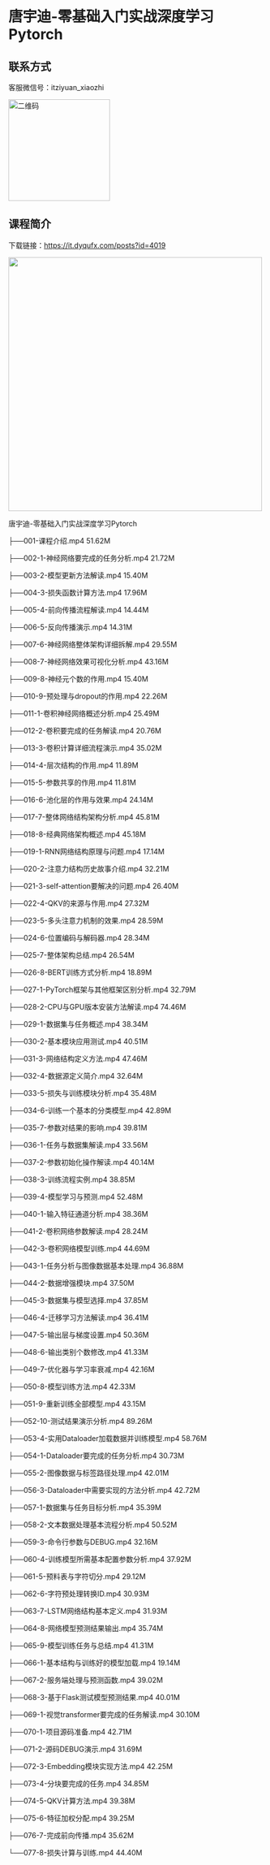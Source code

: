 # 唐宇迪-零基础入门实战深度学习Pytorch

## 联系方式

客服微信号：itziyuan_xiaozhi

<img src="https://ziyuanyun.oss-cn-guangzhou.aliyuncs.com/common/20240614073449/666b82192834a.jpg" width="200" height="200" alt="二维码">

## 课程简介

下载链接：https://it.dyqufx.com/posts?id=4019

<img src="https://ziyuanyun.oss-cn-guangzhou.aliyuncs.com/yun/20240515185548/664494b4d40ca.jpg" width="500" alt="">

  

 唐宇迪-零基础入门实战深度学习Pytorch

 ├──001-课程介绍.mp4 51.62M

 ├──002-1-神经网络要完成的任务分析.mp4 21.72M

 ├──003-2-模型更新方法解读.mp4 15.40M

 ├──004-3-损失函数计算方法.mp4 17.96M

 ├──005-4-前向传播流程解读.mp4 14.44M

 ├──006-5-反向传播演示.mp4 14.31M

 ├──007-6-神经网络整体架构详细拆解.mp4 29.55M

 ├──008-7-神经网络效果可视化分析.mp4 43.16M

 ├──009-8-神经元个数的作用.mp4 15.40M

 ├──010-9-预处理与dropout的作用.mp4 22.26M

 ├──011-1-卷积神经网络概述分析.mp4 25.49M

 ├──012-2-卷积要完成的任务解读.mp4 20.76M

 ├──013-3-卷积计算详细流程演示.mp4 35.02M

 ├──014-4-层次结构的作用.mp4 11.89M

 ├──015-5-参数共享的作用.mp4 11.81M

 ├──016-6-池化层的作用与效果.mp4 24.14M

 ├──017-7-整体网络结构架构分析.mp4 45.81M

 ├──018-8-经典网络架构概述.mp4 45.18M

 ├──019-1-RNN网络结构原理与问题.mp4 17.14M

 ├──020-2-注意力结构历史故事介绍.mp4 32.21M

 ├──021-3-self-attention要解决的问题.mp4 26.40M

 ├──022-4-QKV的来源与作用.mp4 27.32M

 ├──023-5-多头注意力机制的效果.mp4 28.59M

 ├──024-6-位置编码与解码器.mp4 28.34M

 ├──025-7-整体架构总结.mp4 26.54M

 ├──026-8-BERT训练方式分析.mp4 18.89M

 ├──027-1-PyTorch框架与其他框架区别分析.mp4 32.79M

 ├──028-2-CPU与GPU版本安装方法解读.mp4 74.46M

 ├──029-1-数据集与任务概述.mp4 38.34M

 ├──030-2-基本模块应用测试.mp4 40.51M

 ├──031-3-网络结构定义方法.mp4 47.46M

 ├──032-4-数据源定义简介.mp4 32.64M

 ├──033-5-损失与训练模块分析.mp4 35.48M

 ├──034-6-训练一个基本的分类模型.mp4 42.89M

 ├──035-7-参数对结果的影响.mp4 39.81M

 ├──036-1-任务与数据集解读.mp4 33.56M

 ├──037-2-参数初始化操作解读.mp4 40.14M

 ├──038-3-训练流程实例.mp4 38.85M

 ├──039-4-模型学习与预测.mp4 52.48M

 ├──040-1-输入特征通道分析.mp4 38.36M

 ├──041-2-卷积网络参数解读.mp4 28.24M

 ├──042-3-卷积网络模型训练.mp4 44.69M

 ├──043-1-任务分析与图像数据基本处理.mp4 36.88M

 ├──044-2-数据增强模块.mp4 37.50M

 ├──045-3-数据集与模型选择.mp4 37.85M

 ├──046-4-迁移学习方法解读.mp4 36.41M

 ├──047-5-输出层与梯度设置.mp4 50.36M

 ├──048-6-输出类别个数修改.mp4 41.33M

 ├──049-7-优化器与学习率衰减.mp4 42.16M

 ├──050-8-模型训练方法.mp4 42.33M

 ├──051-9-重新训练全部模型.mp4 43.15M

 ├──052-10-测试结果演示分析.mp4 89.26M

 ├──053-4-实用Dataloader加载数据并训练模型.mp4 58.76M

 ├──054-1-Dataloader要完成的任务分析.mp4 30.73M

 ├──055-2-图像数据与标签路径处理.mp4 42.01M

 ├──056-3-Dataloader中需要实现的方法分析.mp4 42.72M

 ├──057-1-数据集与任务目标分析.mp4 35.39M

 ├──058-2-文本数据处理基本流程分析.mp4 50.52M

 ├──059-3-命令行参数与DEBUG.mp4 32.16M

 ├──060-4-训练模型所需基本配置参数分析.mp4 37.92M

 ├──061-5-预料表与字符切分.mp4 29.12M

 ├──062-6-字符预处理转换ID.mp4 30.93M

 ├──063-7-LSTM网络结构基本定义.mp4 31.93M

 ├──064-8-网络模型预测结果输出.mp4 35.74M

 ├──065-9-模型训练任务与总结.mp4 41.31M

 ├──066-1-基本结构与训练好的模型加载.mp4 19.14M

 ├──067-2-服务端处理与预测函数.mp4 39.02M

 ├──068-3-基于Flask测试模型预测结果.mp4 40.01M

 ├──069-1-视觉transformer要完成的任务解读.mp4 30.10M

 ├──070-1-项目源码准备.mp4 42.71M

 ├──071-2-源码DEBUG演示.mp4 31.69M

 ├──072-3-Embedding模块实现方法.mp4 42.25M

 ├──073-4-分块要完成的任务.mp4 34.85M

 ├──074-5-QKV计算方法.mp4 39.38M

 ├──075-6-特征加权分配.mp4 39.25M

 ├──076-7-完成前向传播.mp4 35.62M

 └──077-8-损失计算与训练.mp4 44.40M

  